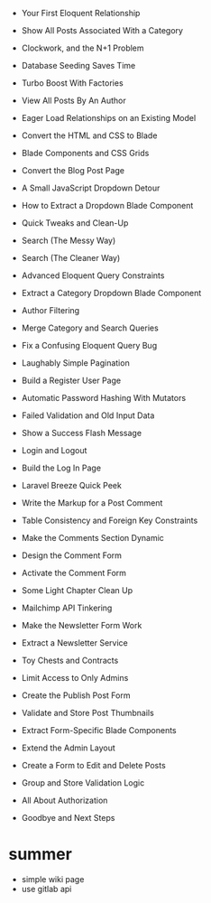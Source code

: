 - Your First Eloquent Relationship
- Show All Posts Associated With a Category
- Clockwork, and the N+1 Problem
- Database Seeding Saves Time
- Turbo Boost With Factories
- View All Posts By An Author
- Eager Load Relationships on an Existing Model

- Convert the HTML and CSS to Blade
- Blade Components and CSS Grids
- Convert the Blog Post Page
- A Small JavaScript Dropdown Detour
- How to Extract a Dropdown Blade Component
- Quick Tweaks and Clean-Up

- Search (The Messy Way)
- Search (The Cleaner Way)

- Advanced Eloquent Query Constraints
- Extract a Category Dropdown Blade Component
- Author Filtering
- Merge Category and Search Queries
- Fix a Confusing Eloquent Query Bug

- Laughably Simple Pagination
- Build a Register User Page
- Automatic Password Hashing With Mutators
- Failed Validation and Old Input Data
- Show a Success Flash Message
- Login and Logout
- Build the Log In Page
- Laravel Breeze Quick Peek

- Write the Markup for a Post Comment
- Table Consistency and Foreign Key Constraints
- Make the Comments Section Dynamic
- Design the Comment Form
- Activate the Comment Form
- Some Light Chapter Clean Up

- Mailchimp API Tinkering
- Make the Newsletter Form Work
- Extract a Newsletter Service
- Toy Chests and Contracts

- Limit Access to Only Admins
- Create the Publish Post Form
- Validate and Store Post Thumbnails
- Extract Form-Specific Blade Components
- Extend the Admin Layout
- Create a Form to Edit and Delete Posts
- Group and Store Validation Logic
- All About Authorization

- Goodbye and Next Steps

# summer

- simple wiki page
- use gitlab api
